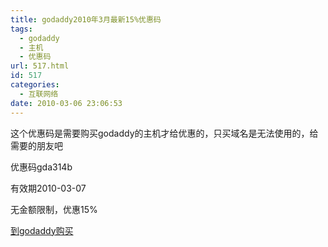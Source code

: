```yaml
---
title: godaddy2010年3月最新15%优惠码
tags:
  - godaddy
  - 主机
  - 优惠码
url: 517.html
id: 517
categories:
  - 互联网络
date: 2010-03-06 23:06:53
---
```


这个优惠码是需要购买godaddy的主机才给优惠的，只买域名是无法使用的，给需要的朋友吧  

优惠码gda314b  

有效期2010-03-07  

无金额限制，优惠15%  

[到godaddy购买](https://www.godaddy.com/default.aspx?isc=gda314b)